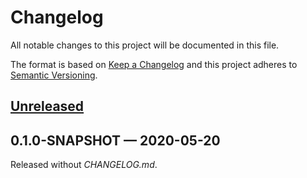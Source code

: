 # Changelog

All notable changes to this project will be documented in this file.

The format is based on [Keep a Changelog](http://keepachangelog.com)
and this project adheres to [Semantic Versioning](http://semver.org/spec/v2.0.0.html).


## [Unreleased]

## 0.1.0-SNAPSHOT — 2020-05-20
Released without _CHANGELOG.md_.


[Unreleased]: https://github.com/b-social/prometheus-exposition-converter/compare/0.1.0-SNAPSHOT...HEAD
